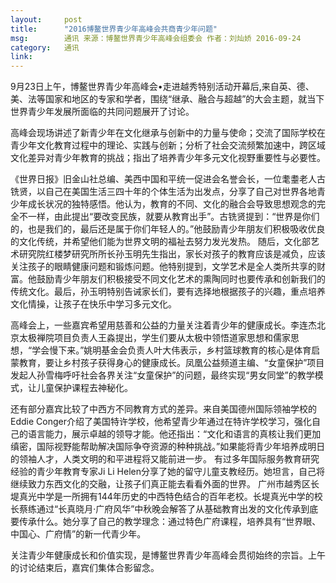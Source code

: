 ```yaml
---
layout:     post
title:      "2016博鳌世界青少年高峰会共商青少年问题"
msg:		通讯 来源：博鳌世界青少年高峰会组委会 作者：刘灿娇 2016-09-24
category:	通讯
link:		
---
```



9月23日上午，博鳌世界青少年高峰会•走进越秀特别活动开幕后,来自英、德、美、法等国家和地区的专家和学者，围绕“继承、融合与超越”的大会主题，就当下世界青少年发展所面临的共同问题展开了讨论。

高峰会现场讲述了新青少年在文化继承与创新中的力量与使命；交流了国际学校在青少年文化教育过程中的理论、实践与创新；分析了社会交流频繁加速中，跨区域文化差异对青少年教育的挑战；指出了培养青少年多元文化视野重要性与必要性。

《世界日报》旧金山社总编、美西中国和平统一促进会名誉会长，一位耄耋老人古铣贤，以自己在美国生活三四十年的个体生活为出发点，分享了自己对世界各地青少年成长状况的独特感悟。他认为，教育的不同、文化的融合会导致思想观念的完全不一样，由此提出“要改变民族，就要从教育出手”。古铣贤提到：“世界是你们的，也是我们的，最后还是属于你们年轻人的。”他鼓励青少年朋友们积极吸收优良的文化传统，并希望他们能为世界文明的福祉去努力发光发热。
随后，文化部艺术研究院红楼梦研究所所长孙玉明先生指出，家长对孩子的教育应该是减负，应该关注孩子的眼睛健康问题和锻炼问题。他特别提到，文学艺术是全人类所共享的财富。他鼓励青少年朋友们积极接受不同文化艺术的熏陶同时也要传承和创新我们的传统文化。最后，孙玉明特别告诫家长们，要有选择地根据孩子的兴趣，重点培养文化情操，让孩子在快乐中学习多元文化。

高峰会上，一些嘉宾希望用慈善和公益的力量关注着青少年的健康成长。李连杰北京太极禅院项目负责人王淼提出，学生们要从太极中领悟道家思想和儒家思想，“学会慢下来。”姚明基金会负责人叶大伟表示，乡村篮球教育的核心是体育启蒙教育，要让乡村孩子获得身心的健康成长。凤凰公益频道主编、“女童保护”项目发起人孙雪梅呼吁社会各界关注“女童保护”的问题，最终实现“男女同堂”的教学模式，让儿童保护课程去神秘化。

还有部分嘉宾比较了中西方不同教育方式的差异。来自美国德州国际领袖学校的Eddie Conger介绍了美国特许学校，他希望青少年通过在特许学校学习，强化自己的语言能力，展示卓越的领导才能。他还指出：“文化和语言的真核让我们更加缜密，国际视野能帮助解决国际争夺资源的种种挑战。”如果能将青少年培养成明日的领袖人才，人类文明的和平进程将又能前进一步。
有过多年国际服务教育研究经验的青少年教育专家Ji Li Helen分享了她的留守儿童支教经历。她坦言，自己将继续致力东西文化的交融，让孩子们真正能去看看外面的世界。
广州市越秀区长堤真光中学是一所拥有144年历史的中西特色结合的百年老校。长堤真光中学的校长蔡练通过“长真晓月·广府风华”中秋晚会解答了从基础教育出发的文化传承到底要传承什么。她分享了自己的教学理念：通过特色广府课程，培养具有“世界眼、中国心、广府情”的新一代青少年。

关注青少年健康成长和价值实现，是博鳌世界青少年高峰会贯彻始终的宗旨。上午的讨论结束后，嘉宾们集体合影留念。